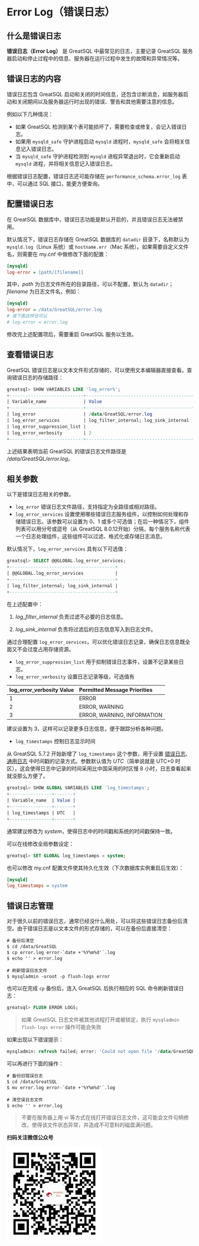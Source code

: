 # Error Log（错误日志）

## 什么是错误日志

**错误日志（Error Log）** 是 GreatSQL 中最常见的日志，主要记录 GreatSQL 服务器启动和停止过程中的信息、服务器在运行过程中发生的故障和异常情况等。

## 错误日志的内容

错误日志包含 GreatSQL 启动和关闭的时间信息，还包含诊断消息，如服务器启动和关闭期间以及服务器运行时出现的错误、警告和其他需要注意的信息。

例如以下几种情况：
- 如果 GreatSQL 检测到某个表可能损坏了，需要检查或修复，会记入错误日志。
- 如果用 `mysqld_safe` 守护进程启动 `mysqld` 进程时，`mysqld_safe` 会将相关信息记入错误日志。
- 当 `mysqld_safe` 守护进程检测到 `mysqld` 进程异常退出时，它会重新启动 `mysqld` 进程，并将相关信息记入错误日志。

根据错误日志配置，错误日志还可能存储在 `performance_schema.error_log` 表中，可以通过 SQL 接口，能更方便查询。

## 配置错误日志

在 GreatSQL 数据库中，错误日志功能是默认开启的，并且错误日志无法被禁用。

默认情况下，错误日志存储在 GreatSQL 数据库的 `datadir` 目录下，名称默认为 `mysqld.log`（Linux 系统）或 `hostname.err`（Mac 系统）。如果需要自定义文件名，则需要在 my.cnf 中做修改下面的配置：

```ini
[mysqld]
log-error = [path/[filename]] 
```
其中，*path* 为日志文件所在的目录路径，可以不配置，默认为 `datadir`；*filename* 为日志文件名，例如：

```ini
[mysqld]
log-error = /data/GreatSQL/error.log
# 或下面这样也可以
# log-error = error.log
```

修改完上述配置项后，需要重启 GreatSQL 服务以生效。

## 查看错误日志

GreatSQL 错误日志是以文本文件形式存储的，可以使用文本编辑器直接查看。查询错误日志的存储路径：

```sql
greatsql> SHOW VARIABLES LIKE 'log_error%';
+----------------------------+----------------------------------------+
| Variable_name              | Value                                  |
+----------------------------+----------------------------------------+
| log_error                  | /data/GreatSQL/error.log                |
| log_error_services         | log_filter_internal; log_sink_internal |
| log_error_suppression_list |                                        |
| log_error_verbosity        | 2                                      |
+----------------------------+----------------------------------------+
```
上述结果表明当前 GreatSQL 的错误日志文件路径是 */data/GreatSQL/error.log*。

## 相关参数

以下是错误日志相关的参数。

- `log_error` 错误日志文件路径，支持指定为全路径或相对路径。
- `log_error_services` 设置使用哪些错误日志服务组件，以控制如何处理和存储错误日志。该参数可以设置为 0、1 或多个可选值；在后一种情况下，组件列表可以用分号或逗号（从 GreatSQL 8.0.12开始）分隔，每个服务名称代表一个日志处理组件，这些组件可以过滤、格式化或存储日志消息。

默认情况下，`log_error_services` 具有以下可选值：

```sql
greatsql> SELECT @@GLOBAL.log_error_services;
+----------------------------------------+
| @@GLOBAL.log_error_services            |
+----------------------------------------+
| log_filter_internal; log_sink_internal |
+----------------------------------------+
```

在上述配置中：

1. *log_filter_internal* 负责过滤不必要的日志信息。

2. *log_sink_internal* 负责将过滤后的日志信息写入到日志文件。

通过合理配置 `log_error_services`，可以优化错误日志记录，确保日志信息既全面又不会过度占用存储资源。

- `log_error_suppression_list` 用于抑制错误日志事件，设置不记录某些日志。
- `log_error_verbosity` 设置日志记录等级，可选值有

| log_error_verbosity Value | Permitted Message Priorities |
| :------------------------ | :--------------------------- |
| 1                         | ERROR                        |
| 2                         | ERROR, WARNING               |
| 3                         | ERROR, WARNING, INFORMATION  |

建议设置为 3，这样可以记录更多日志信息，便于跟踪分析各种问题。

- `log_timestamps` 控制日志显示时间

从 GreatSQL 5.7.2 开始新增了 `log_timestamps` 这个参数，用于设置 [错误日志](#)、[通用日志](./4-7-greatsql-query-log.md) 中时间戳的记录方式。参数默认值为 *UTC*（简单说就是 UTC+0 时区），这会使得日志中记录的时间采用比中国采用的时区慢 8 小时，日志查看起来就没那么方便了。

```sql
greatsql> SHOW GLOBAL VARIABLES LIKE 'log_timestamps';
+----------------+-------+
| Variable_name  | Value |
+----------------+-------+
| log_timestamps | UTC   |
+----------------+-------+
```
通常建议修改为 *system*，使得日志中的时间戳和系统的时间戳保持一致。

可以在线修改全局参数设定：
```sql
greatsql> SET GLOBAL log_timestamps = system;
```

也可以修改 my.cnf 配置文件使其持久化生效（下次数据库实例重启后生效）：

```ini
[mysqld]
log_timestamps = system
```

## 错误日志管理

对于很久以前的错误日志，通常已经没什么用处，可以将这些错误日志备份后清空。由于错误日志是以文本文件的形式存储的，可以在备份后直接清空：

```shell
# 备份后清空
$ cd /data/GreatSQL
$ cp error.log error-`date +'%Y%m%d'`.log
$ echo '' > error.log

# 刷新错误日志文件
$ mysqladmin -uroot -p flush-logs error
```

也可以在完成 `cp` 备份后，连入 GreatSQL 后执行相应的 SQL 命令刷新错误日志：

```sql
greatsql> FLUSH ERROR LOGS;
```


> 如果 GreatSQL 日志文件被其他进程打开或被锁定，执行 `mysqladmin flush-logs error` 操作可能会失败

如果出现以下错误提示：

```sql
mysqladmin: refresh failed; error: 'Could not open file '/data/GreatSQL/error.log' for error logging.'
```

可以再进行下面的操作：

```shell
# 备份旧错误日志
$ cd /data/GreatSQL
$ mv error.log error-`date +'%Y%m%d'`.log

# 清空误日志文件
$ echo '' > error.log
```

> 不要在服务器上用 vi 等方式在线打开错误日志文件，这可能会文件句柄修改，使得该文件状态异常，并造成不可意料的磁盘满问题。

**扫码关注微信公众号**

![greatsql-wx](../greatsql-wx.jpg)
